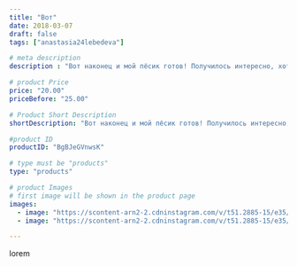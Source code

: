 ```yaml
---
title: "Вот"
date: 2018-03-07
draft: false
tags: ["anastasia24lebedeva"]

# meta description
description : "Вот наконец и мой пёсик готов! Получилось интересно, хотя немного неугадала с пряжей. Спасибо @podelki_mari за такой интересный марафон. А всем участникам #мара"

# product Price
price: "20.00"
priceBefore: "25.00"

# Product Short Description
shortDescription: "Вот наконец и мой пёсик готов! Получилось интересно, хотя немного неугадала с пряжей. Спасибо @podelki_mari за такой интересный марафон. А всем участникам #марафонимсмари  желаю удачи)))) с наступающим праздником, дорогие девушки 😉"

#product ID
productID: "BgBJeGVnwsK"

# type must be "products"
type: "products"

# product Images
# first image will be shown in the product page
images:
  - image: "https://scontent-arn2-2.cdninstagram.com/v/t51.2885-15/e35/28753643_434042510363436_1574482113896382464_n.jpg?_nc_ht=scontent-arn2-2.cdninstagram.com&_nc_cat=100&_nc_ohc=ZCVAWbY7Q6MAX9qv28S&tp=1&oh=faf1524c81560b84a4cd5803417b518f&oe=605A08B5&ig_cache_key=MTcyOTcwNDA5ODg1MDQ5NTg0Ng%3D%3D.2"
  - image: "https://scontent-arn2-2.cdninstagram.com/v/t51.2885-15/e35/28751056_371454126666600_2679403897226788864_n.jpg?_nc_ht=scontent-arn2-2.cdninstagram.com&_nc_cat=100&_nc_ohc=cxnb-w6Qa3wAX-PDpSl&tp=1&oh=1dab902d7ca56568fad2c5fa06e4a8b1&oe=605B953E&ig_cache_key=MTcyOTcwNDEwODI5NTk5Njk3Mg%3D%3D.2"

---
```

lorem
